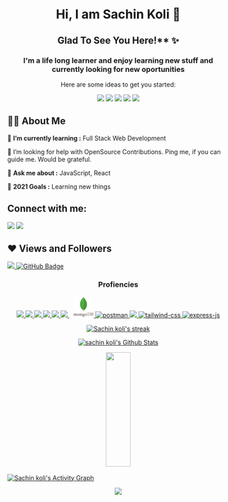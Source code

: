 <h1 align="center">Hi, I am Sachin Koli 👋 </h1>
<h2 align="center">Glad To See You Here!** ✨</h2>
<h3 align="center">I'm a life long learner and enjoy learning new stuff and currently looking for new oportunities</h3>

<p align= "center">
 Here are some ideas to get you started:
</p>
<p align= "center">
 <img src="https://img.shields.io/badge/JS-Javascript-red"/>
 <img src="https://img.shields.io/badge/React-React-blue"/>
 <img src="https://img.shields.io/badge/Node-node-green"/>
 <img src="https://img.shields.io/badge/express-Express-blueviolet"/>
 <img src="https://img.shields.io/badge/Mongodb-mongodb-brightgreen"/>
</p>

## 🙋‍♂️ About Me

🌱 **I’m currently learning :** Full Stack Web Development

🤝 I’m looking for help with OpenSource Contributions. Ping me, if you can guide me. Would be grateful.

💬 **Ask me about :** JavaScript, React 

🥅 **2021 Goals :** Learning new things 

## Connect with me:
<p align="left">

<a href = "https://www.linkedin.com/in/kosachindev//"><img src="https://img.icons8.com/fluent/48/000000/linkedin.png"/></a>
<a href = "https://twitter.com/Esko_313"><img src="https://img.icons8.com/fluent/48/000000/twitter.png"/></a>
 
</p>

## ❤ Views and Followers
<a href="https://github.com/Meghna-DAS/github-profile-views-counter">
    <img src="https://komarev.com/ghpvc/?username=kosachin">
</a>
<a href="https://github.com/kosachin?tab=followers"><img src="https://img.shields.io/github/followers/MrNavneetChauhan?label=Followers&style=social" alt="GitHub Badge"></a>

<h3 align="center">
 Profiencies 
</h3>  

<p align="center">
    <a href="https://reactjs.org/" target="_blank"> <img src="https://img.icons8.com/color/48/000000/react-native.png"/> </a>
    <a href="https://developer.mozilla.org/en-US/docs/Web/JavaScript" target="_blank"> <img src="https://img.icons8.com/color/48/000000/javascript.png"/> </a> 
    <a href="https://www.w3.org/html/" target="_blank"> <img src="https://img.icons8.com/color/48/000000/html-5.png"/> </a> 
    <a href="https://www.w3schools.com/css/" target="_blank"> <img src="https://img.icons8.com/color/48/000000/css3.png"/> </a> 
    <a href="https://getbootstrap.com" target="_blank"> <img src="https://img.icons8.com/color/48/000000/bootstrap.png"/> </a>  
    <a style="padding-right:8px;" href="https://nodejs.org" target="_blank"> <img src="https://img.icons8.com/color/48/000000/nodejs.png"/> </a>
    <a href="https://www.mongodb.com/" target="_blank"> <img src="https://raw.githubusercontent.com/devicons/devicon/master/icons/mongodb/mongodb-original-wordmark.svg" alt="mongodb" width="48" height="48"/> </a> 
    <a href="https://postman.com" target="_blank"> <img src="https://www.vectorlogo.zone/logos/getpostman/getpostman-icon.svg" alt="postman" width="45" height="45"/> </a> 
    <a href="https://redux.js.org" target="_blank"> <img src="https://img.icons8.com/color/48/000000/redux.png"/> </a>
  <a href="https://tailwindcss.com" target="_blank"> <img src="https://www.vectorlogo.zone/logos/tailwindcss/tailwindcss-icon.svg" alt="tailwind-css" width="40" height="40"/> </a>
 <a href="https://expressjs.com/" target="_blank"> <img src="https://www.vectorlogo.zone/logos/expressjs/expressjs-ar21.svg" alt="express-js" width="40" height="40"/> </a>
</p> 

<p align="center">
    <a href="https://github.com/kosachin/github-readme-streak-stats">
        <img title="🔥 Get streak stats for your profile at git.io/streak-stats" alt="Sachin koli's streak" src="https://github-readme-streak-stats.herokuapp.com/?user=kosachin&theme=black-ice&hide_border=true&stroke=0000&background=060A0CD0"/>
    </a>
</p>

<p align="center">
    <a href="https://github.com/kosachin/github-readme-stats"><img alt="sachin koli's Github Stats" src="https://github-readme-stats.vercel.app/api?username=kosachin&show_icons=true&count_private=true&theme=react&hide_border=true&bg_color=0D1117" /></a>
</p>

<p align="center">
 <img src="https://github-readme-stats.vercel.app/api/top-langs/?username=kosachin&theme=react&hide_border=true&bg_color=0D1117" height="260px" width="33.25%"/>
</p>

<a href="https://github.com/AleemAlam/github-readme-activity-graph"><img alt="Sachin koli's Activity Graph" src="https://activity-graph.herokuapp.com/graph?username=kosachin&bg_color=0D1117&color=5BCDEC&line=5BCDEC&point=FFFFFF&hide_border=true" /></a>

<p align="center">
 <img  src="https://raw.githubusercontent.com/Trilokia/Trilokia/379277808c61ef204768a61bbc5d25bc7798ccf1/bottom_header.svg">
</p>
